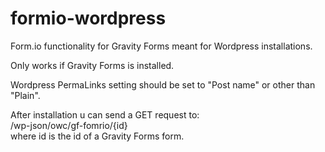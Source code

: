 # formio-wordpress
Form.io functionality for Gravity Forms meant for Wordpress installations.

Only works if Gravity Forms is installed.

Wordpress PermaLinks setting should be set to "Post name" or other than "Plain".

After installation u can send a GET request to:  
/wp-json/owc/gf-fomrio/{id}  
where id is the id of a Gravity Forms form.
